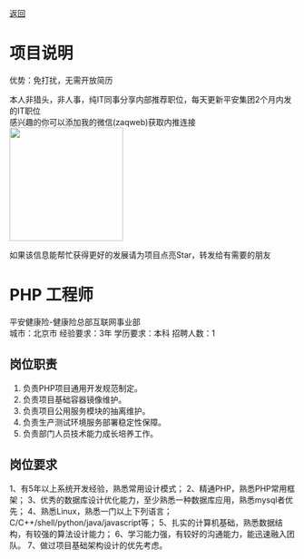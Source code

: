 [返回](../../)

# 项目说明

优势：免打扰，无需开放简历

本人非猎头，非人事，纯IT同事分享内部推荐职位，每天更新平安集团2个月内发的IT职位  
感兴趣的你可以添加我的微信(zaqweb)获取内推连接  
<img src="https://github.com/zaqweb/PA-IT-JOBS/blob/master/WechatICode.jpeg"  height="200" width="200">

如果该信息能帮忙获得更好的发展请为项目点亮Star，转发给有需要的朋友

# PHP 工程师
平安健康险-健康险总部互联网事业部  
城市：北京市 经验要求：3年 学历要求：本科  招聘人数：1

## 岗位职责
1. 负责PHP项目通用开发规范制定。
2. 负责项目基础容器镜像维护。
3. 负责项目公用服务模块的抽离维护。
4. 负责生产测试环境服务部署稳定性保障。
5. 负责部门人员技术能力成长培养工作。

## 岗位要求
1、有5年以上系统开发经验，熟悉常用设计模式；
2、精通PHP，熟悉PHP常用框架；
3、优秀的数据库设计优化能力，至少熟悉一种数据库应用，熟悉mysql者优先；
4、熟悉Linux，熟悉一门以上下列语言；C/C++/shell/python/java/javascript等；
5、扎实的计算机基础，熟悉数据结构，有较强的算法设计能力；
6、学习能力强，有较好的沟通能力，能迅速融入团队。
7、做过项目基础架构设计的优先考虑。




